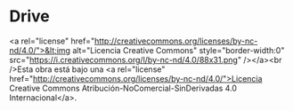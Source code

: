 # Drive
 &lt;a rel="license" href="http://creativecommons.org/licenses/by-nc-nd/4.0/">&lt;img alt="Licencia Creative Commons" style="border-width:0" src="https://i.creativecommons.org/l/by-nc-nd/4.0/88x31.png" />&lt;/a>&lt;br />Esta obra está bajo una &lt;a rel="license" href="http://creativecommons.org/licenses/by-nc-nd/4.0/">Licencia Creative Commons Atribución-NoComercial-SinDerivadas 4.0 Internacional&lt;/a>. 

